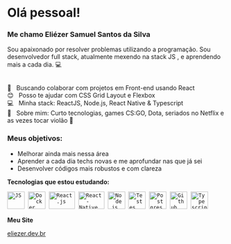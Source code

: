 # Olá pessoal!  

### Me chamo Eliézer Samuel Santos da Silva

Sou apaixonado por resolver problemas utilizando a programação.
Sou desenvolvedor full stack, atualmente mexendo na stack JS , e aprendendo mais a cada dia. :computer:

 <br/> :purple_heart: &nbsp; Buscando colaborar com projetos em Front-end usando React
 <br/> :blush: &nbsp; Posso te ajudar com CSS Grid Layout e Flexbox
 <br/> :computer: &nbsp; Minha stack: ReactJS, Node.js, React Native & Typescript
 <br/> 💬  &nbsp; Sobre mim: Curto tecnologias, games CS:GO, Dota, seriados no Netflix e as vezes tocar violão 🎸

### Meus objetivos: 
* Melhorar ainda mais nessa área 
* Aprender a cada dia techs novas e me aprofundar nas que já sei
* Desenvolver códigos mais robustos e com clareza

 
 **Tecnologias que estou estudando:**
<p align="left">
  <code><img src="https://user-images.githubusercontent.com/51785898/91357834-3eb8df00-e7c8-11ea-9936-0ce666ac2a11.png" alt="JS" width="40" height="40"/></code>&nbsp;
  <code><img src="https://user-images.githubusercontent.com/51785898/91357841-3fea0c00-e7c8-11ea-91de-947891a2dec6.png" alt="Docker" width="40" height="40" /></code>&nbsp;
  <code><img src="https://user-images.githubusercontent.com/51785898/91357843-411b3900-e7c8-11ea-8161-3e8191a6cde2.png" alt="React.js" width="60" height="40" /></code>&nbsp;
<code><img src="https://user-images.githubusercontent.com/51785898/91357845-424c6600-e7c8-11ea-9457-53c06cf3b6ed.png" alt="React-Native" width="60" height="40" /></code>&nbsp;
    <code><img src="https://user-images.githubusercontent.com/51785898/91357850-44162980-e7c8-11ea-966c-a7ebaba08ba3.png" alt="Node.js" width="40" height="40"/></code>&nbsp;
      <code><img src="https://user-images.githubusercontent.com/51785898/91358293-f0581000-e7c8-11ea-95f0-f1a8e29ee9d1.png" alt="Testes" width="40" height="40"/></code>&nbsp;
      <code><img src="https://user-images.githubusercontent.com/51785898/91358318-ff3ec280-e7c8-11ea-9d80-c8e249594078.png" alt="Postgres" width="40" height="40"/></code>&nbsp;
      <code><img src="https://user-images.githubusercontent.com/51785898/91358353-0cf44800-e7c9-11ea-9a54-0a988aa2837c.png" alt="Github" width="40" height="40"/></code>&nbsp;
  <code><img src="https://user-images.githubusercontent.com/51785898/91358426-3319e800-e7c9-11ea-9df0-b5a207cecfce.png" alt="Typescript" width="40" height="40"/></code>&nbsp;
   </p>

**Meu Site**
<p align="left">
<a href="https://www.eliezer.dev.br/" target="blank">eliezer.dev.br</a> &nbsp;&nbsp;
</p>
